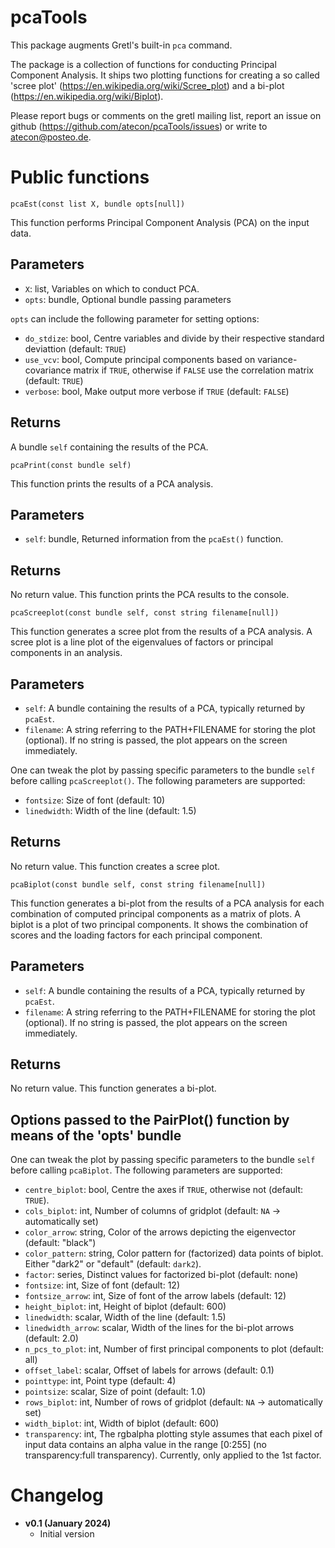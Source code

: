 # pcaTools

This package augments Gretl's built-in `pca` command.

The package is a collection of functions for conducting Principal Component Analysis. It ships two plotting functions for creating a so called 'scree plot' (https://en.wikipedia.org/wiki/Scree_plot) and a bi-plot (https://en.wikipedia.org/wiki/Biplot).

Please report bugs or comments on the gretl mailing list, report an issue on github (https://github.com/atecon/pcaTools/issues) or write to atecon@posteo.de.


# Public functions

```
pcaEst(const list X, bundle opts[null])
```

This function performs Principal Component Analysis (PCA) on the input data.

## Parameters

- `X`: list, Variables on which to conduct PCA.
- `opts`: bundle, Optional bundle passing parameters

`opts` can include the following parameter for setting options:

- `do_stdize`: bool, Centre variables and divide by their respective standard deviattion (default: `TRUE`)
- `use_vcv`: bool, Compute principal components based on variance-covariance matrix if `TRUE`, otherwise if `FALSE` use the correlation matrix (default: `TRUE`)
- `verbose`: bool, Make output more verbose if `TRUE` (default: `FALSE`)


## Returns

A bundle `self` containing the results of the PCA.



```
pcaPrint(const bundle self)
```

This function prints the results of a PCA analysis.


## Parameters

- `self`: bundle, Returned information from the `pcaEst()` function.

## Returns

No return value. This function prints the PCA results to the console.



```
pcaScreeplot(const bundle self, const string filename[null])
```

This function generates a scree plot from the results of a PCA analysis. A scree plot is a line plot of the eigenvalues of factors or principal components in an analysis.

## Parameters

- `self`: A bundle containing the results of a PCA, typically returned by `pcaEst`.
- `filename`: A string referring to the PATH+FILENAME for storing the plot (optional). If no string is passed, the plot appears on the screen immediately.

One can tweak the plot by passing specific parameters to the bundle `self` before calling `pcaScreeplot()`. The following parameters are supported:

- `fontsize`: Size of font (default: 10)
- `linedwidth`: Width of the line (default: 1.5)

## Returns

No return value. This function creates a scree plot.


```
pcaBiplot(const bundle self, const string filename[null])
```

This function generates a bi-plot from the results of a PCA analysis for each combination of computed principal components as a matrix of plots. A biplot is a plot of two principal components. It shows the combination of scores and the loading factors for each principal component.

## Parameters

- `self`: A bundle containing the results of a PCA, typically returned by `pcaEst`.
- `filename`: A string referring to the PATH+FILENAME for storing the plot (optional). If no string is passed, the plot appears on the screen immediately.


## Returns

No return value. This function generates a bi-plot.


## Options passed to the PairPlot() function by means of the 'opts' bundle

One can tweak the plot by passing specific parameters to the bundle `self` before calling `pcaBiplot`. The following parameters are supported:

- `centre_biplot`: bool, Centre the axes if `TRUE`, otherwise not (default: `TRUE`).
- `cols_biplot`: int, Number of columns of gridplot (default: `NA` -> automatically set)
- `color_arrow`: string, Color of the arrows depicting the eigenvector (default: "black")
- `color_pattern`: string, Color pattern for (factorized) data points of biplot. Either "dark2" or "default" (default: `dark2`).
- `factor`: series, Distinct values for factorized bi-plot (default: none)
- `fontsize`: int, Size of font (default: 12)
- `fontsize_arrow`: int, Size of font of the arrow labels (default: 12)
- `height_biplot`: int, Height of biplot (default: 600)
- `linedwidth`: scalar, Width of the line (default: 1.5)
- `linedwidth_arrow`: scalar, Width of the lines for the bi-plot arrows (default: 2.0)
- `n_pcs_to_plot`: int, Number of first principal components to plot (default: all)
- `offset_label`: scalar, Offset of labels for arrows (default: 0.1)
- `pointtype`: int, Point type (default: 4)
- `pointsize`: scalar, Size of point (default: 1.0)
- `rows_biplot`: int, Number of rows of gridplot (default: `NA` -> automatically set)
- `width_biplot`: int, Width of biplot (default: 600)
- `transparency`: int, The rgbalpha plotting style assumes that each pixel of input data contains an alpha value in the range [0:255] (no transparency:full transparency). Currently, only applied to the 1st factor.

# Changelog

* **v0.1 (January 2024)**
    * Initial version
